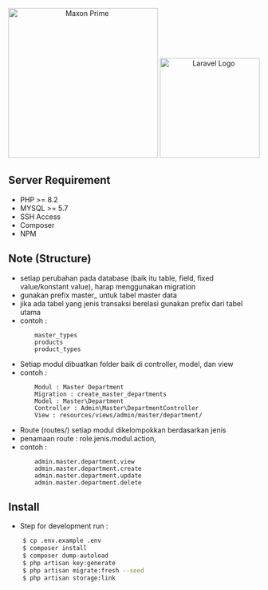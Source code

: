 <p align="center">
<img src="https://maxon.id/assets/img/logo-maxon.png" width="300" alt="Maxon Prime">
<img src="https://raw.githubusercontent.com/laravel/art/master/logo-lockup/5%20SVG/2%20CMYK/1%20Full%20Color/laravel-logolockup-cmyk-red.svg" width="200" alt="Laravel Logo"></p>


## Server Requirement

- PHP >= 8.2
- MYSQL >= 5.7
- SSH Access
- Composer
- NPM 

## Note (Structure)
- setiap perubahan pada database (baik itu table, field, fixed value/konstant value), harap menggunakan migration
- gunakan prefix master_ untuk tabel master data
- jika ada tabel yang jenis transaksi berelasi gunakan prefix dari tabel utama
- contoh : 
    ```
        master_types 
        products
        product_types
    ```
- Setiap modul dibuatkan folder baik di controller, model, dan view
- contoh :
    ```
        Modul : Master Department
        Migration : create_master_departments
        Model : Master\Department
        Controller : Admin\Master\DepartmentController
        View : resources/views/admin/master/department/
    ```
- Route (routes/) setiap modul dikelompokkan berdasarkan jenis
- penamaan route : role.jenis.modul.action, 
- contoh : 
    ```
        admin.master.department.view 
        admin.master.department.create
        admin.master.department.update
        admin.master.department.delete
    ```

## Install

- Step for development run :
``` bash
    $ cp .env.example .env
    $ composer install  
    $ composer dump-autoload  
    $ php artisan key:generate  
    $ php artisan migrate:fresh --seed    
    $ php artisan storage:link  
```
